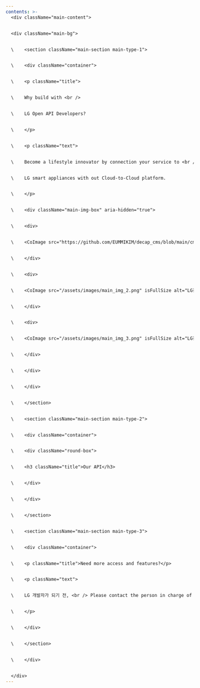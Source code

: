 ```yaml
---
contents: >-
  <div className="main-content">


  <div className="main-bg">


  \    <section className="main-section main-type-1">


  \    <div className="container">


  \    <p className="title">


  \    Why build with <br />


  \    LG Open API Developers?


  \    </p>


  \    <p className="text">


  \    Become a lifestyle innovator by connection your service to <br />


  \    LG smart appliances with out Cloud-to-Cloud platform.


  \    </p>


  \    <div className="main-img-box" aria-hidden="true">


  \    <div>


  \    <CoImage src="https://github.com/EUMMIKIM/decap_cms/blob/main/cmsPublic/assets/images/main_img_1.png?raw=true" isFullSize alt="LG전자" />


  \    </div>


  \    <div>


  \    <CoImage src="/assets/images/main_img_2.png" isFullSize alt="LG전자" />


  \    </div>


  \    <div>


  \    <CoImage src="/assets/images/main_img_3.png" isFullSize alt="LG전자" />


  \    </div>


  \    </div>


  \    </div>


  \    </section>


  \    <section className="main-section main-type-2">


  \    <div className="container">


  \    <div className="round-box">


  \    <h3 className="title">Our API</h3>


  \    </div>


  \    </div>


  \    </section>


  \    <section className="main-section main-type-3">


  \    <div className="container">


  \    <p className="title">Need more access and features?</p>


  \    <p className="text">


  \    LG 개발자가 되기 전, <br /> Please contact the person in charge of the matter for help.


  \    </p>


  \    </div>


  \    </section>


  \    </div>


  </div>
---
```

